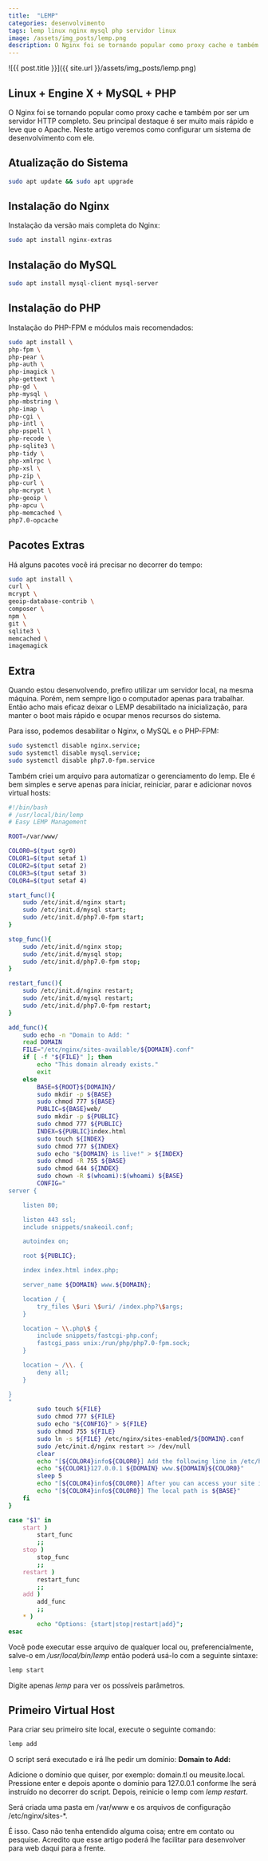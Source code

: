 ```yaml
---
title:  "LEMP"
categories: desenvolvimento
tags: lemp linux nginx mysql php servidor linux
image: /assets/img_posts/lemp.png
description: O Nginx foi se tornando popular como proxy cache e também por ser um servidor HTTP completo. Seu principal destaque é ser muito mais rápido e leve que o Apache. Neste artigo veremos como configurar um sistema de desenvolvimento com ele.
---
```


![{{ post.title }}]({{ site.url }}/assets/img_posts/lemp.png)

## **L**inux + **E**ngine X + **M**ySQL + **P**HP

O Nginx foi se tornando popular como proxy cache e também por ser um servidor HTTP completo. Seu principal destaque é ser muito mais rápido e leve que o Apache. Neste artigo veremos como configurar um sistema de desenvolvimento com ele.

## Atualização do Sistema

```sh
sudo apt update && sudo apt upgrade
```

## Instalação do Nginx

Instalação da versão mais completa do Nginx:

```sh
sudo apt install nginx-extras
```

## Instalação do MySQL

```sh
sudo apt install mysql-client mysql-server
```

## Instalação do PHP

Instalação do PHP-FPM e módulos mais recomendados:

```sh
sudo apt install \
php-fpm \
php-pear \
php-auth \
php-imagick \
php-gettext \
php-gd \
php-mysql \
php-mbstring \
php-imap \
php-cgi \
php-intl \
php-pspell \
php-recode \
php-sqlite3 \
php-tidy \
php-xmlrpc \
php-xsl \
php-zip \
php-curl \
php-mcrypt \
php-geoip \
php-apcu \
php-memcached \
php7.0-opcache
```

## Pacotes Extras

Há alguns pacotes você irá precisar no decorrer do tempo:

```sh
sudo apt install \
curl \
mcrypt \
geoip-database-contrib \
composer \
npm \
git \
sqlite3 \
memcached \
imagemagick
```

## Extra

Quando estou desenvolvendo, prefiro utilizar um servidor local, na mesma máquina. Porém, nem sempre ligo o computador apenas para trabalhar. Então acho mais eficaz deixar o LEMP desabilitado na inicialização, para manter o boot mais rápido e ocupar menos recursos do sistema.

Para isso, podemos desabilitar o Nginx, o MySQL e o PHP-FPM:

```sh
sudo systemctl disable nginx.service;
sudo systemctl disable mysql.service;
sudo systemctl disable php7.0-fpm.service
```

Também criei um arquivo para automatizar o gerenciamento do lemp. Ele é bem simples e serve apenas para iniciar, reiniciar, parar e adicionar novos virtual hosts:

```sh
#!/bin/bash
# /usr/local/bin/lemp
# Easy LEMP Management

ROOT=/var/www/

COLOR0=$(tput sgr0)
COLOR1=$(tput setaf 1)
COLOR2=$(tput setaf 2)
COLOR3=$(tput setaf 3)
COLOR4=$(tput setaf 4)

start_func(){
	sudo /etc/init.d/nginx start;
	sudo /etc/init.d/mysql start;
	sudo /etc/init.d/php7.0-fpm start;
}

stop_func(){
	sudo /etc/init.d/nginx stop;
	sudo /etc/init.d/mysql stop;
	sudo /etc/init.d/php7.0-fpm stop;
}

restart_func(){
	sudo /etc/init.d/nginx restart;
	sudo /etc/init.d/mysql restart;
	sudo /etc/init.d/php7.0-fpm restart;
}

add_func(){
	sudo echo -n "Domain to Add: "
	read DOMAIN
	FILE="/etc/nginx/sites-available/${DOMAIN}.conf"
	if [ -f "${FILE}" ]; then
		echo "This domain already exists."
		exit
	else
		BASE=${ROOT}${DOMAIN}/
		sudo mkdir -p ${BASE}
		sudo chmod 777 ${BASE}
		PUBLIC=${BASE}web/
		sudo mkdir -p ${PUBLIC}
		sudo chmod 777 ${PUBLIC}
		INDEX=${PUBLIC}index.html
		sudo touch ${INDEX}
		sudo chmod 777 ${INDEX}
		sudo echo "${DOMAIN} is live!" > ${INDEX}
		sudo chmod -R 755 ${BASE}
		sudo chmod 644 ${INDEX}
		sudo chown -R $(whoami):$(whoami) ${BASE}
		CONFIG="
server {

	listen 80;

	listen 443 ssl;
	include snippets/snakeoil.conf;

	autoindex on;

	root ${PUBLIC};

	index index.html index.php;

	server_name ${DOMAIN} www.${DOMAIN};

	location / {
		try_files \$uri \$uri/ /index.php?\$args;
	}

	location ~ \\.php\$ {
		include snippets/fastcgi-php.conf;
		fastcgi_pass unix:/run/php/php7.0-fpm.sock;
	}

	location ~ /\\. {
		deny all;
	}

}
"
		sudo touch ${FILE}
		sudo chmod 777 ${FILE}
		sudo echo "${CONFIG}" > ${FILE}
		sudo chmod 755 ${FILE}
		sudo ln -s ${FILE} /etc/nginx/sites-enabled/${DOMAIN}.conf
		sudo /etc/init.d/nginx restart >> /dev/null
		clear
		echo "[${COLOR4}info${COLOR0}] Add the following line in /etc/hosts:"
		echo "${COLOR1}127.0.0.1 ${DOMAIN} www.${DOMAIN}${COLOR0}"
		sleep 5
		echo "[${COLOR4}info${COLOR0}] After you can access your site in http://${DOMAIN}"
		echo "[${COLOR4}info${COLOR0}] The local path is ${BASE}"
	fi
}

case "$1" in
	start )
		start_func
		;;
	stop )
		stop_func
		;;
	restart )
		restart_func
		;;
	add )
		add_func
		;;
	* )
		echo "Options: {start|stop|restart|add}";
esac

```

Você pode executar esse arquivo de qualquer local ou, preferencialmente, salve-o em _/usr/local/bin/lemp_ então poderá usá-lo com a seguinte sintaxe:

```sh
lemp start
```

Digite apenas _lemp_ para ver os possíveis parâmetros.

## Primeiro Virtual Host

Para criar seu primeiro site local, execute o seguinte comando:

```sh
lemp add
```

O script será executado e irá lhe pedir um domínio: **Domain to Add:**

Adicione o domínio que quiser, por exemplo: domain.tl ou meusite.local. Pressione enter e depois aponte o domínio para 127.0.0.1 conforme lhe será instruído no decorrer do script. Depois, reinicie o lemp com _lemp restart_.

Será criada uma pasta em /var/www e os arquivos de configuração /etc/nginx/sites-*.

É isso. Caso não tenha entendido alguma coisa; entre em contato ou pesquise. Acredito que esse artigo poderá lhe facilitar para desenvolver para web daqui para a frente.
